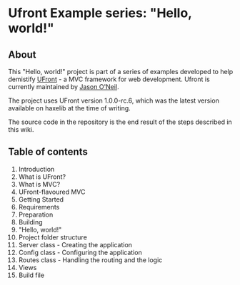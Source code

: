# Ufront Example series: "Hello, world!"

## About

This "Hello, world!" project is part of a series of examples developed to help demistify [UFront](https://github.com/ufront/ufront) - a MVC framework for web development. Ufront is currently maintained by [Jason O'Neil](https://github.com/jasononeil).

The project uses UFront version 1.0.0-rc.6, which was the latest version available on haxelib at the time of writing.

The source code in the repository is the end result of the steps described in this wiki.

## Table of contents

1. Introduction
 1. What is UFront?
 2. What is MVC?
 3. UFront-flavoured MVC
2. Getting Started
 1. Requirements
 2. Preparation
 3. Building
3. "Hello, world!"
 1. Project folder structure
 2. Server class - Creating the application
 3. Config class - Configuring the application
 4. Routes class - Handling the routing and the logic
 5. Views
 6. Build file